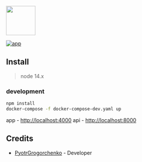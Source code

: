 <a href="https://cursor-games-app.herokuapp.com/"><img height="80" src="https://cursor-games-app.herokuapp.com/static/logo/logo-git.svg"></a>

[![app](https://img.shields.io/badge/deploy-passing-green)](https://cursor-games-app.herokuapp.com/)

## Install

> node 14.x

### development

```bash
npm install
docker-compose -f docker-compose-dev.yaml up
```
app - [http://localhost:4000](http://localhost:4000)
api - [http://localhost:8000](http://localhost:8000)

## Credits

* [PyotrGrogorchenko](https://github.com/PyotrGrogorchenko) - Developer